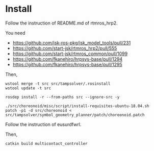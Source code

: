 # Install
Follow the instruction of README.md of rtmros_hrp2.

You need

- https://github.com/jsk-ros-pkg/jsk_model_tools/pull/231
- https://github.com/start-jsk/rtmros_hrp2/pull/555
- https://github.com/start-jsk/rtmros_common/pull/1099
- https://github.com/fkanehiro/hrpsys-base/pull/1294
- https://github.com/fkanehiro/hrpsys-base/pull/1295

Then,

```
wstool merge -t src src/tampsolver/.rosinstall
wstool update -t src
```

```
rosdep install -r --from-paths src --ignore-src -y
```

```
./src/choreonoid/misc/script/install-requisites-ubuntu-18.04.sh
patch -p1 -d src/choreonoid < src/tampsolver/symbol_geometry_planner/patch/choreonoid.patch
```

Follow the instruction of eusurdfwrl.

Then,

```
catkin build multicontact_controller
```